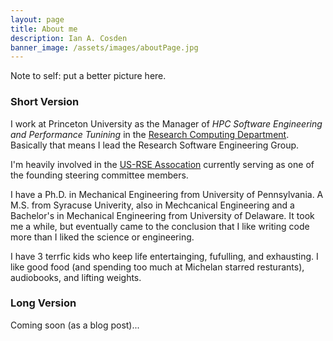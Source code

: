 ```yaml
---
layout: page
title: About me
description: Ian A. Cosden
banner_image: /assets/images/aboutPage.jpg
---
```


Note to self: put a better picture here.

### Short Version

I work at Princeton University as the Manager of *HPC Software
Engineering and Performance Tunining* in the [Research Computing
Department](https://researchcomputing.princeton.edu).  Basically that
means I lead the Research Software Engineering Group.

I'm heavily involved in the [US-RSE Assocation](https://us-rse.org)
currently serving as one of the founding steering committee members.  

I have a Ph.D. in Mechanical Engineering from University of
Pennsylvania.  A M.S. from Syracuse Univerity, also in Mechcanical
Engineering and a Bachelor's in Mechanical Engineering from University
of Delaware.  It took me a while, but eventually came to the
conclusion that I like writing code more than I liked the science or
engineering.

I have 3 terrfic kids who keep life entertainging, fufulling, and
exhausting. I like good food (and spending too much at Michelan
starred resturants), audiobooks, and lifting weights.

### Long Version

Coming soon (as a blog post)...